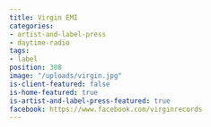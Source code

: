 ```yaml
---
title: Virgin EMI
categories:
- artist-and-label-press
- daytime-radio
tags:
- label
position: 308
image: "/uploads/virgin.jpg"
is-client-featured: false
is-home-featured: true
is-artist-and-label-press-featured: true
facebook: https://www.facebook.com/virginrecords
---
```


